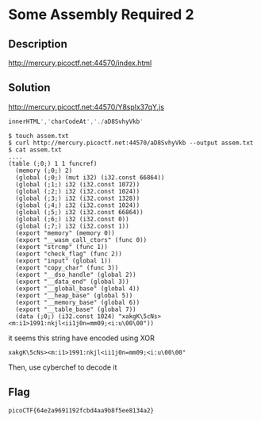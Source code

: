 # Some Assembly Required 2

## Description
http://mercury.picoctf.net:44570/index.html

## Solution

http://mercury.picoctf.net:44570/Y8splx37qY.js
```js
innerHTML','charCodeAt','./aD8SvhyVkb'
```

```
$ touch assem.txt
$ curl http://mercury.picoctf.net:44570/aD8SvhyVkb --output assem.txt
$ cat assem.txt
....
(table (;0;) 1 1 funcref)
  (memory (;0;) 2)
  (global (;0;) (mut i32) (i32.const 66864))
  (global (;1;) i32 (i32.const 1072))
  (global (;2;) i32 (i32.const 1024))
  (global (;3;) i32 (i32.const 1328))
  (global (;4;) i32 (i32.const 1024))
  (global (;5;) i32 (i32.const 66864))
  (global (;6;) i32 (i32.const 0))
  (global (;7;) i32 (i32.const 1))
  (export "memory" (memory 0))
  (export "__wasm_call_ctors" (func 0))
  (export "strcmp" (func 1))
  (export "check_flag" (func 2))
  (export "input" (global 1))
  (export "copy_char" (func 3))
  (export "__dso_handle" (global 2))
  (export "__data_end" (global 3))
  (export "__global_base" (global 4))
  (export "__heap_base" (global 5))
  (export "__memory_base" (global 6))
  (export "__table_base" (global 7))
  (data (;0;) (i32.const 1024) "xakgK\5cNs><m:i1>1991:nkjl<ii1j0n=mm09;<i:u\00\00"))
```

it seems this string have encoded using XOR
```
xakgK\5cNs><m:i1>1991:nkjl<ii1j0n=mm09;<i:u\00\00"
```

Then, use cyberchef to decode it

## Flag
    picoCTF{64e2a9691192fcbd4aa9b8f5ee8134a2}
